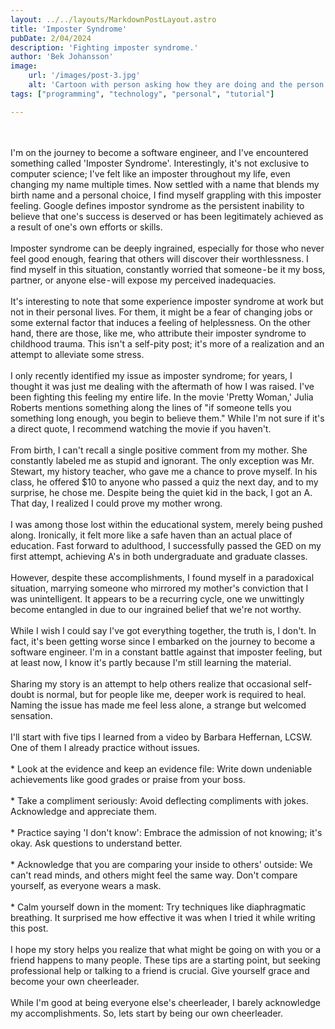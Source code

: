 ```yaml
---
layout: ../../layouts/MarkdownPostLayout.astro
title: 'Imposter Syndrome'
pubDate: 2/04/2024
description: 'Fighting imposter syndrome.'
author: 'Bek Johansson'
image:
    url: '/images/post-3.jpg'
    alt: 'Cartoon with person asking how they are doing and the person responds I am fine but they have bubbles of self-doubting comments'
tags: ["programming", "technology", "personal", "tutorial"]

---
```

<br/>
<br/>
I'm on the journey to become a software engineer, and I've encountered something called 'Imposter Syndrome'. Interestingly, it's not exclusive to computer science; I've felt like an imposter throughout my life, even changing my name multiple times. Now settled with a name that blends my birth name and a personal choice, I find myself grappling with this imposter feeling. Google defines impostor syndrome as the persistent inability to believe that one's success is deserved or has been legitimately achieved as a result of one's own efforts or skills.
<br/>
<br/>
Imposter syndrome can be deeply ingrained, especially for those who never feel good enough, fearing that others will discover their worthlessness. I find myself in this situation, constantly worried that someone - be it my boss, partner, or anyone else - will expose my perceived inadequacies.
<br/>
<br/>
It's interesting to note that some experience imposter syndrome at work but not in their personal lives. For them, it might be a fear of changing jobs or some external factor that induces a feeling of helplessness. On the other hand, there are those, like me, who attribute their imposter syndrome to childhood trauma. This isn't a self-pity post; it's more of a realization and an attempt to alleviate some stress.
<br/>
<br/>
I only recently identified my issue as imposter syndrome; for years, I thought it was just me dealing with the aftermath of how I was raised. I've been fighting this feeling my entire life. In the movie 'Pretty Woman,' Julia Roberts mentions something along the lines of "if someone tells you something long enough, you begin to believe them." While I'm not sure if it's a direct quote, I recommend watching the movie if you haven't.
<br/>
<br/>
From birth, I can't recall a single positive comment from my mother. She constantly labeled me as stupid and ignorant. The only exception was Mr. Stewart, my history teacher, who gave me a chance to prove myself. In his class, he offered $10 to anyone who passed a quiz the next day, and to my surprise, he chose me. Despite being the quiet kid in the back, I got an A. That day, I realized I could prove my mother wrong.
<br/>
<br/>
I was among those lost within the educational system, merely being pushed along. Ironically, it felt more like a safe haven than an actual place of education. Fast forward to adulthood, I successfully passed the GED on my first attempt, achieving A's in both undergraduate and graduate classes.
<br/>
<br/>
However, despite these accomplishments, I found myself in a paradoxical situation, marrying someone who mirrored my mother's conviction that I was unintelligent. It appears to be a recurring cycle, one we unwittingly become entangled in due to our ingrained belief that we're not worthy.
<br/>
<br/>
While I wish I could say I've got everything together, the truth is, I don't. In fact, it's been getting worse since I embarked on the journey to become a software engineer. I'm in a constant battle against that imposter feeling, but at least now, I know it's partly because I'm still learning the material.
<br/>
<br/>
Sharing my story is an attempt to help others realize that occasional self-doubt is normal, but for people like me, deeper work is required to heal. Naming the issue has made me feel less alone, a strange but welcomed sensation.
<br/>
<br/>
I'll start with five tips I learned from a video by Barbara Heffernan, LCSW. One of them I already practice without issues.
<br/>
<br/>
* Look at the evidence and keep an evidence file: Write down undeniable achievements like good grades or praise from your boss.
<br/>
<br/>
* Take a compliment seriously: Avoid deflecting compliments with jokes. Acknowledge and appreciate them.
<br/>
<br/>
* Practice saying 'I don't know': Embrace the admission of not knowing; it's okay. Ask questions to understand better.
<br/>
<br/>
* Acknowledge that you are comparing your inside to others' outside: We can't read minds, and others might feel the same way. Don't compare yourself, as everyone wears a mask.
<br/>
<br/>
* Calm yourself down in the moment: Try techniques like diaphragmatic breathing. It surprised me how effective it was when I tried it while writing this post.
<br/>
<br/>
I hope my story helps you realize that what might be going on with you or a friend happens to many people. These tips are a starting point, but seeking professional help or talking to a friend is crucial. Give yourself grace and become your own cheerleader.
<br/>
<br/>
While I'm good at being everyone else's cheerleader, I barely acknowledge my accomplishments. So, lets start by being our own cheerleader.
